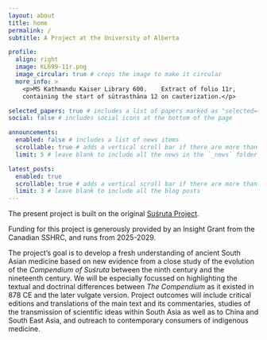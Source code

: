 ```yaml
---
layout: about
title: home
permalink: /
subtitle: A Project at the University of Alberta

profile:
  align: right
  image: KL699-11r.png
  image_circular: true # crops the image to make it circular
  more_info: >
    <p>MS Kathmandu Kaiser Library 600.    Extract of folio 11r,
    containing the start of sūtrasthāna 12 on cauterization.</p>

selected_papers: true # includes a list of papers marked as "selected={true}"
social: false # includes social icons at the bottom of the page

announcements:
  enabled: false # includes a list of news items
  scrollable: true # adds a vertical scroll bar if there are more than 3 news items
  limit: 5 # leave blank to include all the news in the `_news` folder

latest_posts:
  enabled: true
  scrollable: true # adds a vertical scroll bar if there are more than 3 new posts items
  limit: 3 # leave blank to include all the blog posts
---
```


The present project is built on the original [Suśruta Project](http://sushrutaproject.org). 

Funding for this project is generously provided by an Insight Grant from the Canadian SSHRC, and runs from 2025-2029.

The project’s goal is to develop a fresh understanding of ancient South Asian medicine based on new evidence from a close study of the evolution of the *Compendium of Suśruta* between the ninth century and the nineteenth century. We will be especially focussed on highlighting the textual and doctrinal differences between *The Compendium* as it existed in 878 CE and the later vulgate version. Project outcomes will include critical editions and translations of the main text and its commentaries, studies of the transmission of scientific ideas within South Asia as well as to China and South East Asia, and outreach to contemporary consumers of indigenous medicine.



